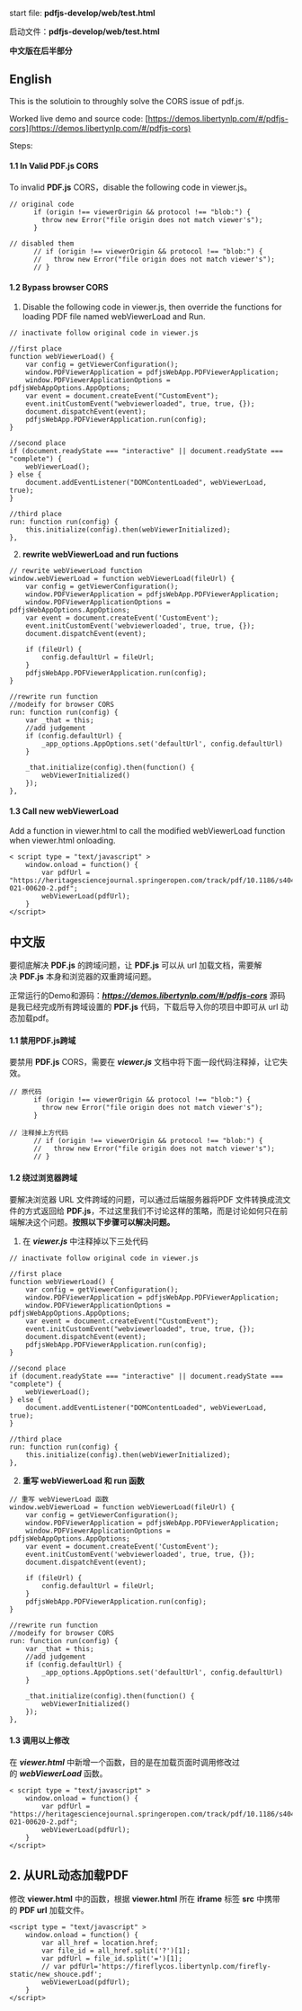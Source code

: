 start file: **pdfjs-develop/web/test.html**

启动文件：**pdfjs-develop/web/test.html**


**中文版在后半部分**

## English

This is the solutioin to throughly solve the CORS issue of pdf.js. 

Worked live demo and source code: [https://demos.libertynlp.com/#/pdfjs-cors](https://demos.libertynlp.com/#/pdfjs-cors)

Steps:
#### 1.1 In Valid PDF.js CORS
To invalid **PDF.js** CORS，disable the following code in viewer.js。
```
// original code
      if (origin !== viewerOrigin && protocol !== "blob:") {
        throw new Error("file origin does not match viewer's");
      }

// disabled them
      // if (origin !== viewerOrigin && protocol !== "blob:") {
      //   throw new Error("file origin does not match viewer's");
      // }
```

#### 1.2 Bypass browser CORS
1. Disable the following code in viewer.js, then override the functions for loading PDF file  named webViewerLoad and Run.

```
// inactivate follow original code in viewer.js

//first place
function webViewerLoad() {
	var config = getViewerConfiguration();
	window.PDFViewerApplication = pdfjsWebApp.PDFViewerApplication;
	window.PDFViewerApplicationOptions = pdfjsWebAppOptions.AppOptions;
	var event = document.createEvent("CustomEvent");
	event.initCustomEvent("webviewerloaded", true, true, {});
	document.dispatchEvent(event);
	pdfjsWebApp.PDFViewerApplication.run(config);
}

//second place
if (document.readyState === "interactive" || document.readyState === "complete") {
	webViewerLoad();
} else {
	document.addEventListener("DOMContentLoaded", webViewerLoad, true);
}

//third place
run: function run(config) {
	this.initialize(config).then(webViewerInitialized);
},
```

2. **rewrite webViewerLoad and run fuctions**

```
// rewrite webViewerLoad function
window.webViewerLoad = function webViewerLoad(fileUrl) {
	var config = getViewerConfiguration();
	window.PDFViewerApplication = pdfjsWebApp.PDFViewerApplication;
	window.PDFViewerApplicationOptions = pdfjsWebAppOptions.AppOptions;
	var event = document.createEvent('CustomEvent');
	event.initCustomEvent('webviewerloaded', true, true, {});
	document.dispatchEvent(event);

	if (fileUrl) {
		config.defaultUrl = fileUrl;
	}
	pdfjsWebApp.PDFViewerApplication.run(config);
}

//rewrite run function
//modeify for browser CORS
run: function run(config) {
	var _that = this;
	//add judgement
	if (config.defaultUrl) {
		_app_options.AppOptions.set('defaultUrl', config.defaultUrl)
	}

	_that.initialize(config).then(function() {
		webViewerInitialized()
	});
},
```

#### 1.3 Call new webViewerLoad

Add a function in viewer.html to call the modified webViewerLoad function when viewer.html onloading.

```
< script type = "text/javascript" >
	window.onload = function() {
		var pdfUrl = "https://heritagesciencejournal.springeropen.com/track/pdf/10.1186/s40494-021-00620-2.pdf";
		webViewerLoad(pdfUrl);
	}
</script>
```


## 中文版

要彻底解决 **PDF.js** 的跨域问题，让 **PDF.js** 可以从 url 加载文档，需要解决 **PDF.js** 本身和浏览器的双重跨域问题。

正常运行的Demo和源码：***<https://demos.libertynlp.com/#/pdfjs-cors>***
源码是我已经完成所有跨域设置的 **PDF.js** 代码，下载后导入你的项目中即可从 url 动态加载pdf。

#### 1.1 禁用PDF.js跨域

要禁用 **PDF.js** CORS，需要在 ***viewer.js*** 文档中将下面一段代码注释掉，让它失效。
```
// 原代码
      if (origin !== viewerOrigin && protocol !== "blob:") {
        throw new Error("file origin does not match viewer's");
      }

// 注释掉上方代码
      // if (origin !== viewerOrigin && protocol !== "blob:") {
      //   throw new Error("file origin does not match viewer's");
      // }
```

#### 1.2 绕过浏览器跨域

要解决浏览器 URL 文件跨域的问题，可以通过后端服务器将PDF 文件转换成流文件的方式返回给 **PDF.js**，不过这里我们不讨论这样的策略，而是讨论如何只在前端解决这个问题。**按照以下步骤可以解决问题。**

1. 在 ***viewer.js*** 中注释掉以下三处代码
```
// inactivate follow original code in viewer.js

//first place
function webViewerLoad() {
	var config = getViewerConfiguration();
	window.PDFViewerApplication = pdfjsWebApp.PDFViewerApplication;
	window.PDFViewerApplicationOptions = pdfjsWebAppOptions.AppOptions;
	var event = document.createEvent("CustomEvent");
	event.initCustomEvent("webviewerloaded", true, true, {});
	document.dispatchEvent(event);
	pdfjsWebApp.PDFViewerApplication.run(config);
}

//second place
if (document.readyState === "interactive" || document.readyState === "complete") {
	webViewerLoad();
} else {
	document.addEventListener("DOMContentLoaded", webViewerLoad, true);
}

//third place
run: function run(config) {
	this.initialize(config).then(webViewerInitialized);
},
```

2. **重写 webViewerLoad 和 run 函数**
```
// 重写 webViewerLoad 函数
window.webViewerLoad = function webViewerLoad(fileUrl) {
	var config = getViewerConfiguration();
	window.PDFViewerApplication = pdfjsWebApp.PDFViewerApplication;
	window.PDFViewerApplicationOptions = pdfjsWebAppOptions.AppOptions;
	var event = document.createEvent('CustomEvent');
	event.initCustomEvent('webviewerloaded', true, true, {});
	document.dispatchEvent(event);

	if (fileUrl) {
		config.defaultUrl = fileUrl;
	}
	pdfjsWebApp.PDFViewerApplication.run(config);
}

//rewrite run function
//modeify for browser CORS
run: function run(config) {
	var _that = this;
	//add judgement
	if (config.defaultUrl) {
		_app_options.AppOptions.set('defaultUrl', config.defaultUrl)
	}

	_that.initialize(config).then(function() {
		webViewerInitialized()
	});
},
```

#### 1.3 调用以上修改

在 ***viewer.html*** 中新增一个函数，目的是在加载页面时调用修改过的 ***webViewerLoad*** 函数。
```
< script type = "text/javascript" >
	window.onload = function() {
		var pdfUrl = "https://heritagesciencejournal.springeropen.com/track/pdf/10.1186/s40494-021-00620-2.pdf";
		webViewerLoad(pdfUrl);
	}
</script>
```

## 2. 从URL动态加载PDF

修改 **viewer.html** 中的函数，根据 **viewer.html** 所在 **iframe** 标签 **src** 中携带的 **PDF url** 加载文件。
```
<script type = "text/javascript" >
	window.onload = function() {
		var all_href = location.href;
		var file_id = all_href.split('?')[1];
		var pdfUrl = file_id.split('=')[1];
		// var pdfUrl='https://fireflycos.libertynlp.com/firefly-static/new_shouce.pdf';
		webViewerLoad(pdfUrl);
	}
</script>
```
